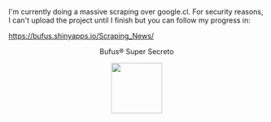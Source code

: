 
I'm currently doing a massive scraping over google.cl. For security reasons, I can't upload the project until I finish but you can follow my progress in:

https://bufus.shinyapps.io/Scraping_News/

<p align="center"><center>Bufus® Super Secreto</center></p>


<p align="center">
  <img width="100" height="100" src="http://www.bufus.cl/owl.jpg">
</p>
